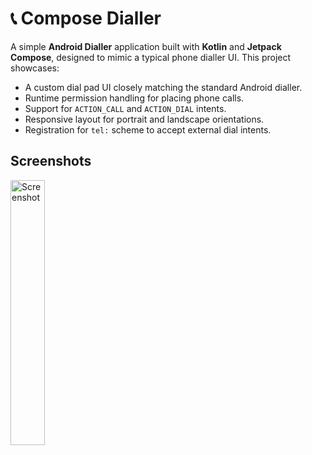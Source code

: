 # 📞 Compose Dialler

A simple **Android Dialler** application built with **Kotlin** and **Jetpack Compose**, designed to mimic a typical phone dialler UI. This project showcases:

* A custom dial pad UI closely matching the standard Android dialler.
* Runtime permission handling for placing phone calls.
* Support for `ACTION_CALL` and `ACTION_DIAL` intents.
* Responsive layout for portrait and landscape orientations.
* Registration for `tel:` scheme to accept external dial intents.

## Screenshots

<img width="33%" alt="Screenshot" src="https://github.com/user-attachments/assets/721e69ee-b49e-4aef-ad16-5d8c56a60889" />
